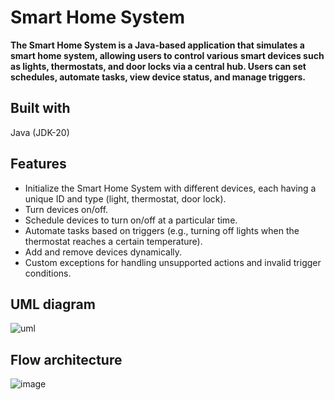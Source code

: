 # Smart Home System
**The Smart Home System is a Java-based application that simulates a smart home system, allowing users to control various smart devices such as lights, thermostats, and door locks via a central hub. Users can set schedules, automate tasks, view device status, and manage triggers.**

## Built with
Java (JDK-20)

## Features
- Initialize the Smart Home System with different devices, each having a unique ID and type (light, thermostat, door lock).
- Turn devices on/off.
- Schedule devices to turn on/off at a particular time.
- Automate tasks based on triggers (e.g., turning off lights when the thermostat reaches a certain temperature).
- Add and remove devices dynamically.
- Custom exceptions for handling unsupported actions and invalid trigger conditions.

## UML diagram
![uml](https://github.com/deveshparmar/Educational_Initiatives/assets/81907545/2dc1d543-f691-4732-a1a9-0cc8869cf893)

## Flow architecture
![image](https://github.com/deveshparmar/Educational_Initiatives/assets/81907545/f3ebc6cf-7fa2-4473-838e-c3a1856a6fa0)
